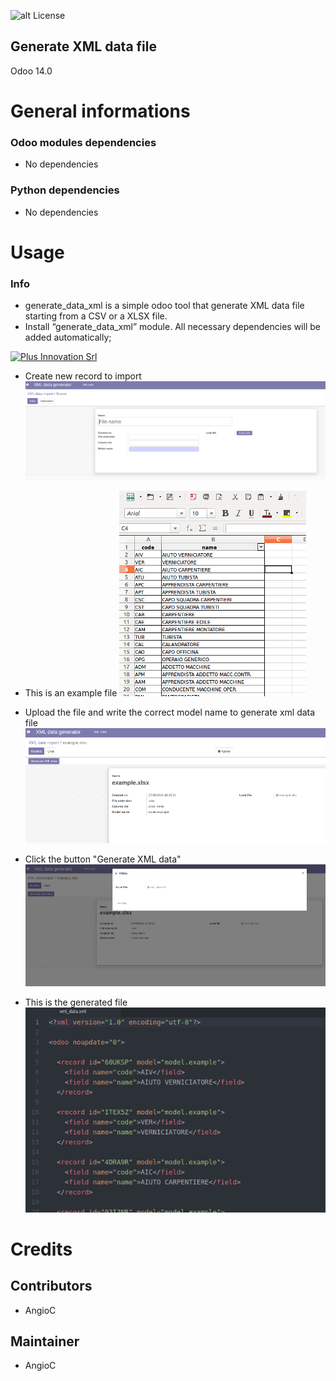 ![alt License](https://img.shields.io/badge/licence-AGPL--3-blue.svg)

## Generate XML data file

Odoo 14.0

General informations
====================

### Odoo modules dependencies

* No dependencies

### Python dependencies

* No dependencies

Usage
=====

### Info
* generate_data_xml is a simple odoo tool that generate XML data file starting from a CSV or a XLSX file.
* Install “generate_data_xml” module. All necessary dependencies will be added automatically;

[![Plus Innovation Srl](static/description/logo-plus.png)](https://plusinnovation.it/)

* Create new record to import
    ![Create](static/description/1.png)

* This is an example file
    ![Create](static/description/2.png)

* Upload the file and write the correct model name to generate xml data file
    ![Create](static/description/3.png)

* Click the button "Generate XML data"
    ![Create](static/description/4.png)

* This is the generated file
    ![Create](static/description/5.png)


Credits
=======

Contributors
------------

* AngioC


Maintainer
----------

* AngioC

